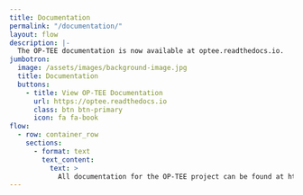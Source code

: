 ```yaml
---
title: Documentation
permalink: "/documentation/"
layout: flow
description: |-
  The OP-TEE documentation is now available at optee.readthedocs.io.
jumbotron:
  image: /assets/images/background-image.jpg
  title: Documentation
  buttons:
    - title: View OP-TEE Documentation
      url: https://optee.readthedocs.io
      class: btn btn-primary
      icon: fa fa-book
flow:
  - row: container_row
    sections:
      - format: text
        text_content:
          text: >
            All documentation for the OP-TEE project can be found at https://optee.readthedocs.io.
---
```

